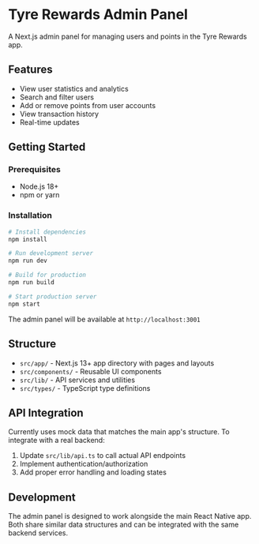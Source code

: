 # Tyre Rewards Admin Panel

A Next.js admin panel for managing users and points in the Tyre Rewards app.

## Features

- View user statistics and analytics
- Search and filter users
- Add or remove points from user accounts
- View transaction history
- Real-time updates

## Getting Started

### Prerequisites

- Node.js 18+
- npm or yarn

### Installation

```bash
# Install dependencies
npm install

# Run development server
npm run dev

# Build for production
npm run build

# Start production server
npm start
```

The admin panel will be available at `http://localhost:3001`

## Structure

- `src/app/` - Next.js 13+ app directory with pages and layouts
- `src/components/` - Reusable UI components
- `src/lib/` - API services and utilities
- `src/types/` - TypeScript type definitions

## API Integration

Currently uses mock data that matches the main app's structure. To integrate with a real backend:

1. Update `src/lib/api.ts` to call actual API endpoints
2. Implement authentication/authorization
3. Add proper error handling and loading states

## Development

The admin panel is designed to work alongside the main React Native app. Both share similar data structures and can be integrated with the same backend services.